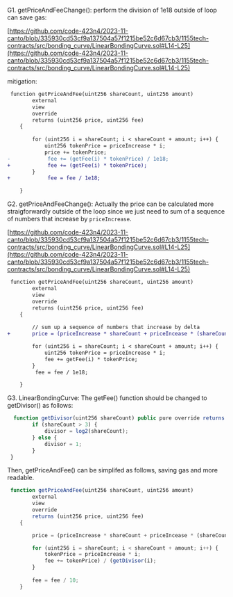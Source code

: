 G1.  getPriceAndFeeChange(): perform the division of 1e18 outside of loop can save gas:

[https://github.com/code-423n4/2023-11-canto/blob/335930cd53cf9a137504a57f1215be52c6d67cb3/1155tech-contracts/src/bonding_curve/LinearBondingCurve.sol#L14-L25](https://github.com/code-423n4/2023-11-canto/blob/335930cd53cf9a137504a57f1215be52c6d67cb3/1155tech-contracts/src/bonding_curve/LinearBondingCurve.sol#L14-L25)

mitigation:

```diff
 function getPriceAndFee(uint256 shareCount, uint256 amount)
        external
        view
        override
        returns (uint256 price, uint256 fee)
    {
  
        for (uint256 i = shareCount; i < shareCount + amount; i++) {
            uint256 tokenPrice = priceIncrease * i;
            price += tokenPrice;
-            fee += (getFee(i) * tokenPrice) / 1e18;
+            fee += (getFee(i) * tokenPrice);
        }
+            fee = fee / 1e18;

    }
```

G2. getPriceAndFeeChange(): Actually the price can be calculated more straigforwardly outside of the loop since we just need to sum of a sequence of numbers that increase by ``priceIncrease``.

[https://github.com/code-423n4/2023-11-canto/blob/335930cd53cf9a137504a57f1215be52c6d67cb3/1155tech-contracts/src/bonding_curve/LinearBondingCurve.sol#L14-L25](https://github.com/code-423n4/2023-11-canto/blob/335930cd53cf9a137504a57f1215be52c6d67cb3/1155tech-contracts/src/bonding_curve/LinearBondingCurve.sol#L14-L25)

```diff
 function getPriceAndFee(uint256 shareCount, uint256 amount)
        external
        view
        override
        returns (uint256 price, uint256 fee)
    {
  
        // sum up a sequence of numbers that increase by delta
+       price = (priceIncrease * shareCount + priceIncease * (shareCount + amount -1)) * amount / 2; 

        for (uint256 i = shareCount; i < shareCount + amount; i++) {
            uint256 tokenPrice = priceIncrease * i;
            fee += getFee(i) * tokenPrice;
        }
         fee = fee / 1e18;

    }
```


G3.  LinearBondingCurve: The getFee() function should be changed to getDivisor() as follows: 

```javascript
  function getDivisor(uint256 shareCount) public pure override returns (uint256 divisor) {
        if (shareCount > 3) {
            divisor = log2(shareCount);
        } else {
            divisor = 1;
        }
 }
```

Then, getPriceAndFee() can be simplifed as follows, saving gas and more readable. 

```javascript
 function getPriceAndFee(uint256 shareCount, uint256 amount)
        external
        view
        override
        returns (uint256 price, uint256 fee)
    {

        price = (priceIncrease * shareCount + priceIncease * (shareCount + amount -1)) * amount / 2; 

        for (uint256 i = shareCount; i < shareCount + amount; i++) {
            tokenPrice = priceIncrease * i;
            fee += tokenPrice) / (getDivisor(i);
        }
         
        fee = fee / 10;
    }
```

